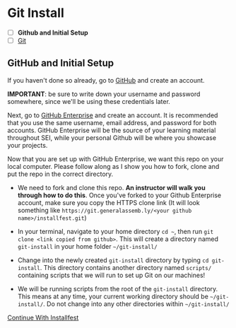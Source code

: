 # Git Install

- [ ] **Github and Initial Setup**
- [ ] [Git](git.md)

## GitHub and Initial Setup

If you haven't done so already, go to [GitHub](http://www.github.com) and create
an account.

**IMPORTANT**: be sure to write down your username and password somewhere, since
we'll be using these credentials later.

Next, go to [GitHub Enterprise](https://git.generalassemb.ly) and create an account. It is recommended that you use the same username, email address, and password for both accounts. GitHub Enterprise will be the source of your learning material throughout SEI, while your personal Github will be where you showcase your projects.

Now that you are set up with GitHub Enterprise, we want this repo on your local
computer. Please follow along as I show you how to fork, clone and put the repo
in the correct directory.

- We need to fork and clone this repo. **An instructor will walk you through how
  to do this**. Once you've forked to your Github Enterprise account, make sure you copy the HTTPS clone link (It will
  look something like `https://git.generalassemb.ly/<your github name>/installfest.git`)

- In your terminal, navigate to your home directory `cd ~`, then run `git clone <link copied from github>`. This will create a directory named `git-install` in your home folder `~/git-install/`

- Change into the newly created `git-install` directory by typing `cd git-install`. This directory contains another directory named `scripts/` containing scripts that we will run to set up Git on our machines!

- We will be running scripts from the root of the `git-install` directory. This means at any time, your current working directory should be `~/git-install/`. Do not change into any other directories within `~/git-install/`

[Continue With Installfest](git.md)
